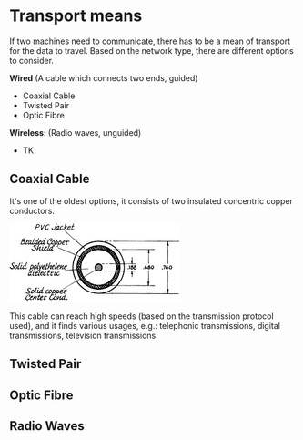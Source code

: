 # Transport means

If two machines need to communicate, there has to be a mean of transport for the data to travel. Based on the network type, there are different options to consider.

**Wired** (A cable which connects two ends, guided)
- Coaxial Cable
- Twisted Pair
- Optic Fibre

**Wireless**: (Radio waves, unguided)
- TK

## Coaxial Cable

It's one of the oldest options, it consists of two insulated concentric copper conductors.

![Section of a Coaxial Cable](assets/coax_cable_section.jpg)

This cable can reach high speeds (based on the transmission protocol used), and it finds various usages, e.g.: telephonic transmissions, digital transmissions, television transmissions.

## Twisted Pair

## Optic Fibre

## Radio Waves
